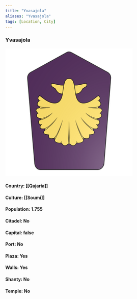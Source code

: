 ```yaml
---
title: "Yvasajola"
aliases: "Yvasajola"
tags: [Location, City]
---
```

### Yvasajola
![](attachment/54a380467dded3f15f5ee4124a43a908.svg)

#### Country: [[Qajaria]]

#### Culture: [[Soumi]]

#### Population: 1.755

#### Citadel: No

#### Capital: false

#### Port: No

#### Plaza: Yes

#### Walls: Yes

#### Shanty: No

#### Temple: No

